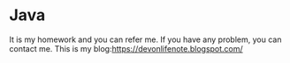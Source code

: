 # Java
It is my homework and you can refer me.
If you have any problem, you can contact me.
This is my blog:https://devonlifenote.blogspot.com/
